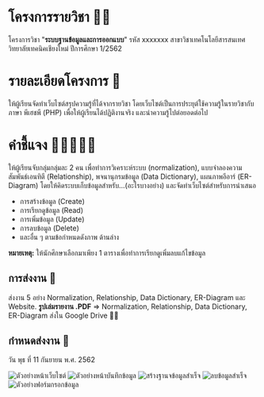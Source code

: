 ﻿# โครงการรายวิชา 🐱‍🏍
โครงการวิชา "**ระบบฐานข้อมูลและการออกแบบ**" 
รหัส xxxxxxx สาขาวิชาเทคโนโลยีสารสนเทศวิทยาลัยเทคนิคเชียงใหม่ ปีการศึกษา 1/2562
# รายละเอียดโครงการ 👻
ให้ผู้เรียนจัดทำเว็บไซต์สรุปความรู้ที่ได้จากรายวิชา โดยเว็บไซต์เป็นการประยุต์ใช้ความรู้ในรายวิชากับภาษา พีเฮชพี (PHP) เพื่อให้ผู้เรียนได้ปฏิติงานจริง และนำความรู้ไปต่อยอดต่อไป
# คำชี้แจง 👩🏾‍🤝‍🧑🏻
 ให้ผู้เรียนจับกลุ่มกลุ่มละ 2 คน เพื่อทำการวิเคราะห์ระบบ (normalization), แบบจำลองความสัมพันธ์เอนทิตี (Relationship), พจนานุกรมข้อมูล (Data Dictionary), แผนภาพอีอาร์ (ER-Diagram) โดยให้คิดระบบเก็บข้อมูลสำหรับ...(อะไรบางอย่าง) และจัดทำเว็บไซต์สำหรับการนำเสนอ
 - การสร้างข้อมูล (Create)
 - การเรียกดูข้อมูล (Read)
 - การเพิ่มข้อมูล (Update)
 - การลบข้อมูล (Delete)
 - และอื่น ๆ ตามข้อกำหนดดังภาพ ด้านล่าง

**หมายเหตุ:** ให้นักศึกษาเลือกมาเพียง 1 ตารางเพื่อทำการเรียกดูเพิ่มลบแก้ไขข้อมูล

## การส่งงาน 🙂
ส่งงาน 5 อย่าง Normalization, Relationship, Data Dictionary, ER-Diagram และ Website.
**รูปเล่มรายงาน .PDF** => Normalization, Relationship, Data Dictionary, ER-Diagram
ส่งใน Google Drive 🧨🎈

## กำหนดส่งงาน 📅
วัน พุธ ที่ 11 กันยายน พ.ศ. 2562

![ตัวอย่างหน้าเว็บไซต์](https://uppic.cc/d/5bsb)
![ตัวอย่างหน้าบันทึกข้อมูล](https://uppic.cc/d/5bsR)
![สร้างฐานจข้อมูลสำเร็จ](https://uppic.cc/d/5bs4)
![ลบข้อมูลสำเร็จ](https://uppic.cc/d/5bsS)
![ตัวอย่างฟอร์มกรอกข้อมูล](https://uppic.cc/d/5bsQ)
